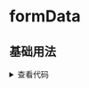 <script setup>
import Index from './index.vue'
</script>

# formData

<ClientOnly>
  <description :tagNameList="['浏览器','Node']" description="处理FormData传参" /> 
</ClientOnly>

## 基础用法
<ClientOnly>
  <Index />
</ClientOnly>
<details>

<summary>查看代码</summary>

<<< @/utils/formData/index.vue

</details>
